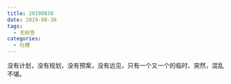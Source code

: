 ```yaml
---
title: 20190830
date: 2019-08-30
tags: 
  - 无标签
categories:
  - 吐槽
---
```

没有计划，没有规划，没有预案，没有远见，只有一个又一个的临时、突然，混乱不堪。